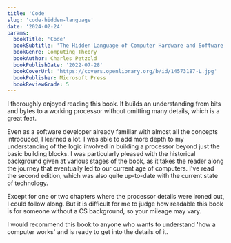 ```yaml
---
title: 'Code'
slug: 'code-hidden-language'
date: '2024-02-24'
params:
  bookTitle: 'Code'
  bookSubtitle: 'The Hidden Language of Computer Hardware and Software'
  bookGenre: Computing Theory
  bookAuthor: Charles Petzold
  bookPublishDate: '2022-07-28'
  bookCoverUrl: 'https://covers.openlibrary.org/b/id/14573187-L.jpg'
  bookPublisher: Microsoft Press
  bookReviewGrade: 5
---
```


I thoroughly enjoyed reading this book. It builds an understanding from bits and bytes to a working processor without omitting many details, which is a great feat.

Even as a software developer already familiar with almost all the concepts introduced, I learned a lot. I was able to add more depth to my understanding of the logic involved in building a processor beyond just the basic building blocks. I was particularly pleased with the historical background given at various stages of the book, as it takes the reader along the journey that eventually led to our current age of computers. I've read the second edition, which was also quite up-to-date with the current state of technology.

Except for one or two chapters where the processor details were ironed out, I could follow along. But it is difficult for me to judge how readable this book is for someone without a CS background, so your mileage may vary.

I would recommend this book to anyone who wants to understand 'how a computer works' and is ready to get into the details of it.
